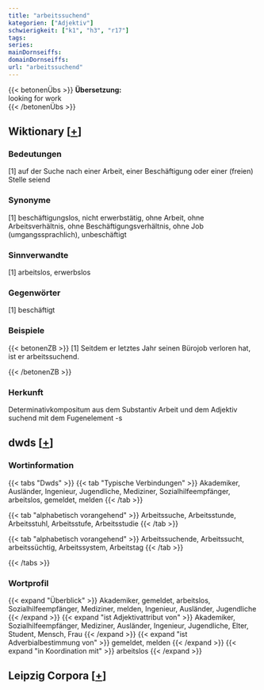 ```yaml
---
title: "arbeitssuchend"
kategorien: ["Adjektiv"]
schwierigkeit: ["k1", "h3", "r17"]
tags:
series:
mainDornseiffs:
domainDornseiffs:
url: "arbeitssuchend"
---
```


{{< betonenÜbs >}}
**Übersetzung:**  
looking for work  
{{< /betonenÜbs >}}

## Wiktionary [[+](https://de.wiktionary.org/wiki/arbeitssuchend)]

### Bedeutungen
[1] auf der Suche nach einer Arbeit, einer Beschäftigung oder einer (freien) Stelle seiend  

### Synonyme
[1] beschäftigungslos, nicht erwerbstätig, ohne Arbeit, ohne Arbeitsverhältnis, ohne Beschäftigungsverhältnis,  ohne Job (umgangssprachlich), unbeschäftigt  

### Sinnverwandte
[1] arbeitslos, erwerbslos  

### Gegenwörter
[1] beschäftigt  

### Beispiele
{{< betonenZB >}}
[1] Seitdem er letztes Jahr seinen Bürojob verloren hat, ist er arbeitssuchend.  

{{< /betonenZB >}}
### Herkunft
Determinativkompositum aus dem Substantiv Arbeit und dem Adjektiv suchend mit dem Fugenelement -s  



## dwds [[+](https://www.dwds.de/wb/arbeitssuchend)]

### Wortinformation
{{< tabs "Dwds" >}}
{{< tab "Typische Verbindungen" >}}
Akademiker, Ausländer, Ingenieur, Jugendliche, Mediziner, Sozialhilfeempfänger, arbeitslos, gemeldet, melden
{{< /tab >}}

{{< tab "alphabetisch vorangehend" >}}
Arbeitssuche, Arbeitsstunde, Arbeitsstuhl, Arbeitsstufe, Arbeitsstudie
{{< /tab >}}

{{< tab "alphabetisch vorangehend" >}}
Arbeitssuchende, Arbeitssucht, arbeitssüchtig, Arbeitssystem, Arbeitstag
{{< /tab >}}

{{< /tabs >}}

### Wortprofil
{{< expand "Überblick" >}} Akademiker, gemeldet, arbeitslos, Sozialhilfeempfänger, Mediziner, melden, Ingenieur, Ausländer, Jugendliche {{< /expand >}}
{{< expand "ist Adjektivattribut von" >}} Akademiker, Sozialhilfeempfänger, Mediziner, Ausländer, Ingenieur, Jugendliche, Elter, Student, Mensch, Frau {{< /expand >}}
{{< expand "ist Adverbialbestimmung von" >}} gemeldet, melden {{< /expand >}}
{{< expand "in Koordination mit" >}} arbeitslos {{< /expand >}}

## Leipzig Corpora [[+](https://corpora.uni-leipzig.de/en/res?word=arbeitssuchend&corpusId=deu_newscrawl-public_2018)]

